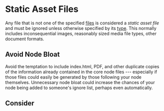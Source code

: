 # Static Asset Files

Any file that is not one of the specified [files](..) is considered a *static
asset file* and must be ignored unless otherwise specified by its
[type](../types). This normally includes inconsequential images,
reasonably sized media file types, other document formats. 

## Avoid Node Bloat

Avoid the temptation to include index.html, PDF, and other duplicate
copies of the information already contained in the core node files ---
especially if those files could easily be generated by those following
your node themselves. Unnecessary node bloat could increase the
chances of your node being added to someone's ignore list, perhaps
even automatically.

## Consider
